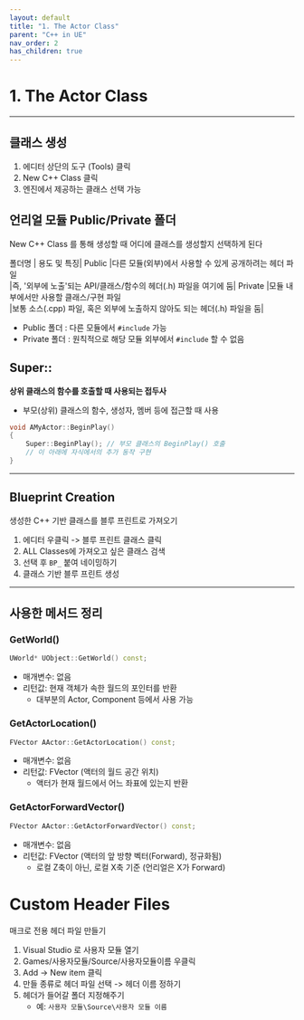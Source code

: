 ```yaml
---
layout: default
title: "1. The Actor Class"
parent: "C++ in UE"
nav_order: 2
has_children: true
---
```


# 1. The Actor Class
---

## 클래스 생성
1. 에디터 상단의 도구 (Tools) 클릭
2. New C++ Class 클릭
3. 엔진에서 제공하는 클래스 선택 가능

## 언리얼 모듈 Public/Private 폴더
New C++ Class 를 통해 생성할 때 어디에 클래스를 생성할지 선택하게 된다

폴더명 |	용도 및 특징|
Public	|다른 모듈(외부)에서 사용할 수 있게 공개하려는 헤더 파일 <br>
        |즉, '외부에 노출'되는 API/클래스/함수의 헤더(.h) 파일을 여기에 둠|
Private	|모듈 내부에서만 사용할 클래스/구현 파일 <br>
        |보통 소스(.cpp) 파일, 혹은 외부에 노출하지 않아도 되는 헤더(.h) 파일을 둠|

- Public 폴더 : 다른 모듈에서 `#include` 가능
- Private 폴더 :  원칙적으로 해당 모듈 외부에서 `#include` 할 수 없음

## Super::
**상위 클래스의 함수를 호출할 때 사용되는 접두사**

- 부모(상위) 클래스의 함수, 생성자, 멤버 등에 접근할 때 사용

```c++
void AMyActor::BeginPlay()
{
    Super::BeginPlay(); // 부모 클래스의 BeginPlay() 호출
    // 이 아래에 자식에서의 추가 동작 구현
}
```

---

## Blueprint Creation
생성한 C++ 기반 클래스를 블루 프린트로 가져오기

1. 에디터 우클릭 -> 블루 프린트 클래스 클릭
2. ALL Classes에 가져오고 싶은 클래스 검색
3. 선택 후 `BP_` 붙여 네이밍하기
4. 클래스 기반 블루 프린트 생성

---

## 사용한 메서드 정리
### GetWorld()
```c++
UWorld* UObject::GetWorld() const;
```
- 매개변수: 없음
- 리턴값: 현재 객체가 속한 월드의 포인터를 반환
  - 대부분의 Actor, Component 등에서 사용 가능

### GetActorLocation()
```c++
FVector AActor::GetActorLocation() const;
```
- 매개변수: 없음
- 리턴값: FVector (액터의 월드 공간 위치)
  - 액터가 현재 월드에서 어느 좌표에 있는지 반환

### GetActorForwardVector()
```c++
FVector AActor::GetActorForwardVector() const;
```

- 매개변수: 없음
- 리턴값: FVector (액터의 앞 방향 벡터(Forward), 정규화됨)
  - 로컬 Z축이 아닌, 로컬 X축 기준 (언리얼은 X가 Forward)


# Custom Header Files
매크로 전용 헤더 파일 만들기

1. Visual Studio 로 사용자 모듈 열기
2. Games/사용자모듈/Source/사용자모듈이름 우클릭
3. Add -> New item 클릭
4. 만들 종류로 헤더 파일 선택 -> 헤더 이름 정하기
5. 헤더가 들어갈 폴더 지정해주기
   - 예: `사용자 모듈\Source\사용자 모듈 이름`
